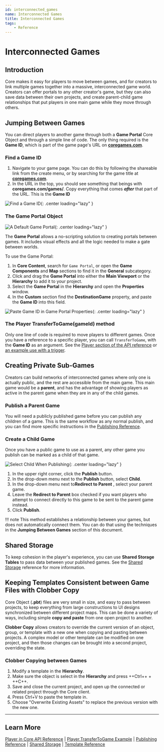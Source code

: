 ```yaml
---
id: interconnected_games
name: Interconnected Games
title: Interconnected Games
tags:
    - Reference
---
```


# Interconnected Games

## Introduction

Core makes it easy for players to move between games, and for creators to link multiple games together into a massive, interconnected game world. Creators can offer portals to any other creator's game, but they can also save data between their own projects, and create parent-child game relationships that put players in one main game while they move through others.

## Jumping Between Games

You can direct players to another game through both a **Game Portal** Core Object and through a simple line of code. The only thing required is the **Game ID**, which is part of the game page's URL on [**coregames.com**](https://www.coregames.com/).

### Find a Game ID

1. Navigate to your game page. You can do this by following the shareable link from the create menu, or by searching for the game title at [**coregames.com**](https://www.coregames.com/).
2. In the URL in the top, you should see something that beings with **coregames.com/games/**. Copy everything that comes ***after*** that part of the URL. This is the **Game ID**

![Find a Game ID](../img/InterconnectedGames/InterconnectedGames_FindID.png){: .center loading="lazy" }

### The Game Portal Object

![A Default Game Portal](../img/InterconnectedGames/InterconnectedGames_GamePortal.png){: .center loading="lazy" }

The **Game Portal** allows a no-scripting solution to creating portals between games. It includes visual effects and all the logic needed to make a gate between worlds.

To use the Game Portal:

1. In **Core Content**, search for `Game Portal`, or open the **Game Components** and **Map** sections to find it in the **General** subcategory.
2. Click and drag the **Game Portal** into either the **Main Viewport** or the **Hierarchy** to add it to your project.
3. Select the **Game Portal** in the **Hierarchy** and open the **Properties** window.
4. In the **Custom** section find the **DestinationGame** property, and paste the **Game ID** into this field.

![Paste Game ID in Game Portal Properties](../img/InterconnectedGames/InterconnectedGames_PasteGameID.png){: .center loading="lazy" }

### The Player TransferToGame(gameId) method

Only one line of code is required to move players to different games. Once you have a reference to a specific player, you can call `TransferToGame`, with the **Game ID** as an argument. See the [Player section of the API reference](../api/player.md) or [an example use with a trigger](../api/player.md#examples).

## Creating Private Sub-Games

Creators can build networks of interconnected games where only one is actually public, and the rest are accessible from the main game. This main game would be a **parent**, and has the advantage of showing players as active in the parent game when they are in any of the child games.

### Publish a Parent Game

You will need a publicly published game before you can publish any children of a game. This is the same workflow as any normal publish, and you can find more specific instructions in the [Publishing Reference](../getting_started/publishing.md).

### Create a Child Game

Once you have a public game to use as a parent, any other game you publish can be marked as a child of that game.

![Select Child When Publishing](../img/InterconnectedGames/InterconnectedGames_ChildGame.png){: .center loading="lazy" }

1. In the upper right corner, click the **Publish** button.
2. In the drop-down menu next to the **Publish** button, select **Child**.
3. In the drop-down menu next to**Redirect to Parent** , select your parent game.
4. Leave the **Redirect to Parent** box checked if you want players who attempt to connect directly to this game to be sent to the parent game instead.
5. Click **Publish**.

!!! note
    This method establishes a relationship between your games, but does not automatically connect them. You can do that using the techniques in the **Jumping Between Games** section of this document.

## Shared Storage

To keep cohesion in the player's experience, you can use **Shared Storage Tables** to pass data between your published games. See the [Shared Storage](shared_storage.md) reference for more information.

## Keeping Templates Consistent between Game Files with Clobber Copy

Core Object (**.pbt**) files are very small in size, and easy to pass between projects, to keep everything from large constructions to UI designs synchronized between different project maps. This can be done a variety of ways, including simple **copy and paste** from one open project to another.

**Clobber Copy** allows creators to override the current version of an object, group, or template with a new one when copying and pasting between projects. A complex model or other template can be modified on one project, and then those changes can be brought into a second project, overriding the state.

### Clobber Copying between Games

<!-- TODO: Figure out if we need to use Export as part of flow -->

1. Modify a template in the **Hierarchy**.
2. Make sure the object is select in the **Hierarchy** and press ++Ctrl++ + ++C++.
3. Save and close the current project, and open up the connected or related project through the Core client.
4. Press Ctrl+V to paste the template in.
5. Choose "Overwrite Existing Assets" to replace the previous version with the new one.

---

## Learn More

[Player in Core API Reference](../api/player.md) | [Player.TransferToGame Example](../api/player.md#examples) | [Publishing Reference](../getting_started/publishing.md) | [Shared Storage](shared_storage.md) | [Template Reference](template_reference.md)
